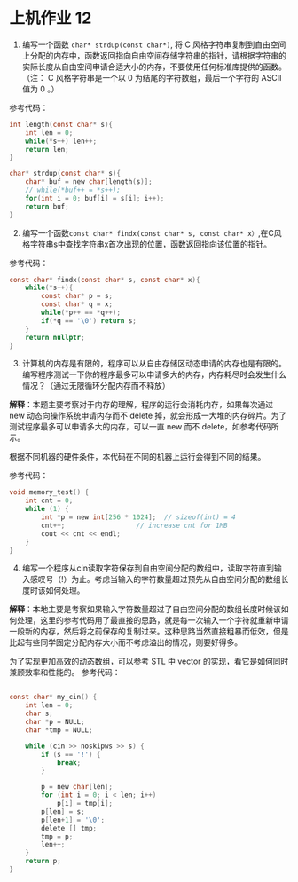 # 上机作业 12

1. 编写一个函数 `char* strdup(const char*)`, 将 C 风格字符串复制到自由空间上分配的内存中，函数返回指向自由空间存储字符串的指针，请根据字符串的实际长度从自由空间申请合适大小的内存，不要使用任何标准库提供的函数。（注： C 风格字符串是一个以 0 为结尾的字符数组，最后一个字符的 ASCII 值为 0 。）

参考代码：
```c
int length(const char* s){
    int len = 0;
    while(*s++) len++;
    return len;
}

char* strdup(const char* s){
    char* buf = new char[length(s)];
    // while(*buf++ = *s++);
    for(int i = 0; buf[i] = s[i]; i++);
    return buf;
}
```

2.  编写一个函数`const char* findx(const char* s, const char* x）`,在C风格字符串s中查找字符串x首次出现的位置，函数返回指向该位置的指针。

参考代码：
```c
const char* findx(const char* s, const char* x){
    while(*s++){
        const char* p = s;
        const char* q = x;
        while(*p++ == *q++);
        if(*q == '\0') return s;
    }
    return nullptr;
}
```

3.  计算机的内存是有限的，程序可以从自由存储区动态申请的内存也是有限的。编写程序测试一下你的程序最多可以申请多大的内存，内存耗尽时会发生什么情况？（通过无限循环分配内存而不释放）

**解释**：本题主要考察对于内存的理解，程序的运行会消耗内存，如果每次通过 new 动态向操作系统申请内存而不 delete 掉，就会形成一大堆的内存碎片。为了测试程序最多可以申请多大的内存，可以一直 new 而不 delete，如参考代码所示。

根据不同机器的硬件条件，本代码在不同的机器上运行会得到不同的结果。

参考代码：
```c
void memory_test() {
    int cnt = 0;
    while (1) {
        int *p = new int[256 * 1024];  // sizeof(int) = 4
        cnt++;                  // increase cnt for 1MB
        cout << cnt << endl;
    }
}
```

4.  编写一个程序从cin读取字符保存到自由空间分配的数组中，读取字符直到输入感叹号（!）为止。考虑当输入的字符数量超过预先从自由空间分配的数组长度时该如何处理。

**解释**：本地主要是考察如果输入字符数量超过了自由空间分配的数组长度时候该如何处理，这里的参考代码用了最直接的思路，就是每一次输入一个字符就重新申请一段新的内存，然后将之前保存的复制过来。这种思路当然直接粗暴而低效，但是比起有些同学固定分配内存大小而不考虑溢出的情况，则要好得多。

为了实现更加高效的动态数组，可以参考 STL 中 vector 的实现，看它是如何同时兼顾效率和性能的。
参考代码：
```c

const char* my_cin() {
    int len = 0;
    char s;
    char *p = NULL;
    char *tmp = NULL;

    while (cin >> noskipws >> s) {
        if (s == '!') {
            break;
        }

        p = new char[len];
        for (int i = 0; i < len; i++)
            p[i] = tmp[i];
        p[len] = s;
        p[len+1] = '\0';
        delete [] tmp;
        tmp = p;
        len++;
    }
    return p;
}
```
